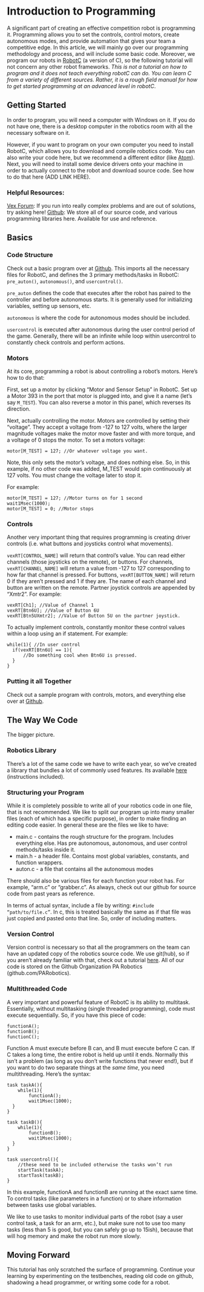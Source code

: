 # Introduction to Programming
A significant part of creating an effective competition robot is programming it. Programming allows you to set the controls, control motors, create autonomous modes, and provide automation that gives your team a competitive edge. In this article, we will mainly go over our programming methodology and process, and will include some basic code. Moreover, we program our robots in [RobotC](http://www.robotc.net) (a version of C), so the following tutorial will not concern any other robot frameworks. *This is not a tutorial on how to program and it does not teach everything robotC can do. You can learn C from a variety of different sources. Rather, it is a rough field manual for how to get started programming at an advanced level in robotC*.

## Getting Started
In order to program, you will need a computer with Windows on it. If you do not have one, there is a desktop computer in the robotics room with all the necessary software on it. 

However, if you want to program on your own computer you need to install RobotC, which allows you to download and compile robotics code. You can also write your code here, but we recommend a different editor (like [Atom](http://atom.io)). Next, you will need to install some device drivers onto your machine in order to actually connect to the robot and download source code. See how to do that here (ADD LINK HERE). 

### Helpful Resources:
[Vex Forum](https://www.vexforum.com): If you run into really complex problems and are out of solutions, try asking here!
[Github](https://github.com/PARobotics): We store all of our source code, and various programming libraries here. Available for use and reference. 

## Basics
### Code Structure
Check out a basic program over at [Github](https://github.com/PARobotics/parallax-curriculum/blob/master/Programming/Examples/basic_layout.c). This imports all the necessary files for RobotC, and defines the 3 primary methods/tasks in RobotC: `pre_auton()`, `autonomous()`, and `usercontrol()`. 

`pre_auton` defines the code that executes after the robot has paired to the controller and before autonomous starts. It is generally used for initializing variables, setting up sensors, etc.

`autonomous` is where the code for autonomous modes should be included.

`usercontrol` is executed after autonomous during the user control period of the game. Generally, there will be an infinite while loop within usercontrol to constantly check controls and perform actions. 

### Motors
At its core, programming a robot is about controlling a robot’s motors. Here’s how to do that: 

First, set up a motor by clicking “Motor and Sensor Setup” in RobotC. Set up a Motor 393 in the port that motor is plugged into, and give it a name (let’s say `M_TEST`). You can also reverse a motor in this panel, which reverses its direction. 

Next, actually controlling the motor. Motors are controlled by setting their “voltage”. They accept a voltage from -127 to 127 volts, where the larger magnitude voltages make the motor move faster and with more torque, and a voltage of 0 stops the motor. To set a motors voltage:

```
motor[M_TEST] = 127; //Or whatever voltage you want.
```

Note, this only sets the motor’s voltage, and does nothing else. So, in this example, if no other code was added, M_TEST would spin continuously at 127 volts. You must change the voltage later to stop it. 

For example:

```
motor[M_TEST] = 127; //Motor turns on for 1 second
wait1Msec(1000);
motor[M_TEST] = 0; //Motor stops
```

### Controls
Another very important thing that requires programming is creating driver controls (i.e. what buttons and joysticks control what movements). 

`vexRT[CONTROL_NAME]` will return that control’s value. You can read either channels (those joysticks on the remote), or buttons. For channels, `vexRT[CHANNEL_NAME]` will return a value from -127 to 127 corresponding to how far that channel is pressed. For buttons, `vexRT[BUTTON_NAME]` will return 0 if they aren’t pressed and 1 if they are. The name of each channel and button are written on the remote. Partner joystick controls are appended by “Xmtr2”. For example:

```
vexRT[Ch1]; //Value of Channel 1
vexRT[Btn6U]; //Value of Button 6U
vexRT[Btn5UXmtr2]; //Value of Button 5U on the partner joystick.
```

To actually implement controls, constantly monitor these control values within a loop using an if statement. For example:

```
while(1){ //In user control
  if(vexRT[Btn6U] == 1){
	  //Do something cool when Btn6U is pressed. 
  }	
}
```

### Putting it all Together
Check out a sample program with controls, motors, and everything else over at [Github](https://github.com/PARobotics/parallax-curriculum/blob/master/Programming/Examples/putting_it_together.c).

## The Way We Code
The bigger picture.

### Robotics Library
There’s a lot of the same code we have to write each year, so we’ve created a library that bundles a lot of commonly used features. Its available [here](https://github.com/PARobotics/parallax-library) (instructions included). 

### Structuring your Program
While it is completely possible to write all of your robotics code in one file, that is not recommended. We like to split our program up into many smaller files (each of which has a specific purpose), in order to make finding an editing code easier. In general these are the files we like to have: 

* main.c - contains the rough structure for the program. Includes everything else. Has pre autonomous, autonomous, and user control methods/tasks inside it. 
* main.h - a header file. Contains most global variables, constants, and function wrappers. 
* auton.c - a file that contains all the autonomous modes 

There should also be various files for each function your robot has. For example, “arm.c” or “grabber.c”. As always, check out our github for source code from past years as reference. 

In terms of actual syntax, include a file by writing: `#include “path/to/file.c”`. In c, this is treated basically the same as if that file was just copied and pasted onto that line. So, order of including matters.

### Version Control
Version control is necessary so that all the programmers on the team can have an updated copy of the robotics source code. We use git(hub), so if you aren’t already familiar with that, check out a tutorial [here](https://github.com/PARobotics/parallax-curriculum/blob/master/Programming/how-to-use-git.md). All of our code is stored on the Github Organization PA Robotics (github.com/PARobotics). 

### Multithreaded Code
A very important and powerful feature of RobotC is its ability to multitask. Essentially, without multitasking (single threaded programming), code must execute sequentially. So, if you have this piece of code:

```
functionA();
functionB();
functionC();
```

Function A must execute before B can, and B must execute before C can. If C takes a long time, the entire robot is held up until it ends. Normally this isn’t a problem (as long as you don’t write functions that never end!), but if you want to do two separate things at the *same time*, you need multithreading. Here’s the syntax:

```
task taskA(){
	while(1){
		functionA();
		wait1Msec(1000);
  }
} 

task taskB(){
	while(1){
		functionB();
		wait1Msec(1000);
  }
}

task usercontrol(){
	//these need to be included otherwise the tasks won’t run
	startTask(taskA); 
	startTask(taskB);
}
```

In this example, functionA and functionB are running at the exact same time. To control tasks (like parameters in a function) or to share information between tasks use global variables. 

We like to use tasks to monitor individual parts of the robot (say a user control task, a task for an arm, etc.), but make sure not to use too many tasks (less than 5 is good, but you can safely go up to 15ish), because that will hog memory and make the robot run more slowly. 

## Moving Forward
This tutorial has only scratched the surface of programming. Continue your learning by experimenting on the testbenches, reading old code on github, shadowing a head programmer, or writing some code for a robot. 
